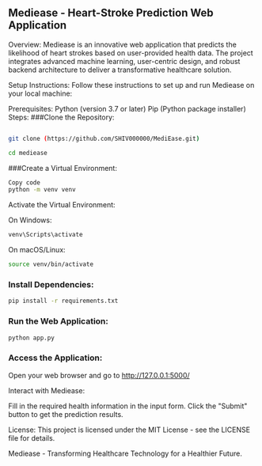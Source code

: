 ## Mediease - Heart-Stroke Prediction Web Application
Overview:
Mediease is an innovative web application that predicts the likelihood of heart strokes based on user-provided health data. The project integrates advanced machine learning, user-centric design, and robust backend architecture to deliver a transformative healthcare solution.

Setup Instructions:
Follow these instructions to set up and run Mediease on your local machine:

Prerequisites:
Python (version 3.7 or later)
Pip (Python package installer)
Steps:
###Clone the Repository:

```bash

git clone (https://github.com/SHIV000000/MediEase.git)
```
```bash
cd mediease
```
###Create a Virtual Environment:

```bash
Copy code
python -m venv venv
```
Activate the Virtual Environment:

On Windows:

```bash
venv\Scripts\activate
```
On macOS/Linux:

```bash
source venv/bin/activate
```

### Install Dependencies:

```bash
pip install -r requirements.txt
```
### Run the Web Application:

```bash
python app.py
```

### Access the Application:
Open your web browser and go to http://127.0.0.1:5000/

Interact with Mediease:

Fill in the required health information in the input form.
Click the "Submit" button to get the prediction results.


License:
This project is licensed under the MIT License - see the LICENSE file for details.

Mediease - Transforming Healthcare Technology for a Healthier Future.
